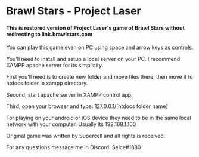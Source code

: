 # Brawl Stars - Project Laser
<h4>This is restored version of Project Laser's game of Brawl Stars without redirecting to link.brawlstars.com</h4>

You can play this game even on PC using space and arrow keys as controls.

You'll need to install and setup a local server on your PC. I recommend XAMPP apache server for its simplicity.

First you'll need is to create new folder and move files there, then move it to htdocs folder in xampp directory.

Second, start apache server in XAMPP control app.

Third, open your browser and type: 127.0.0.1/[htdocs folder name]

For playing on your android or iOS device they need to be in the same local network with your computer. Usually its 192.168.1.100

Original game was written by Supercell and all rights is received.

For any questions message me in Discord: Selce#1880
